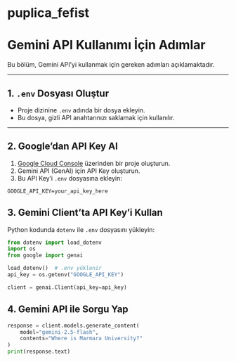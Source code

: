 # puplica_fefist
# Gemini API Kullanımı İçin Adımlar

Bu bölüm, Gemini API’yi kullanmak için gereken adımları açıklamaktadır.

---

## 1. `.env` Dosyası Oluştur

- Proje dizinine `.env` adında bir dosya ekleyin.  
- Bu dosya, gizli API anahtarınızı saklamak için kullanılır.

---

## 2. Google’dan API Key Al

1. [Google Cloud Console](https://console.cloud.google.com/) üzerinden bir proje oluşturun.  
2. Gemini API (GenAI) için API Key oluşturun.  
3. Bu API Key’i `.env` dosyasına ekleyin:

```env
GOOGLE_API_KEY=your_api_key_here
```
## 3. Gemini Client’ta API Key’i Kullan

Python kodunda `dotenv` ile `.env` dosyasını yükleyin:

```python
from dotenv import load_dotenv
import os
from google import genai

load_dotenv()  # .env yüklenir
api_key = os.getenv("GOOGLE_API_KEY")

client = genai.Client(api_key=api_key)
```
## 4. Gemini API ile Sorgu Yap

```python
response = client.models.generate_content(
    model="gemini-2.5-flash",
    contents="Where is Marmara University?"
)
print(response.text)
```

